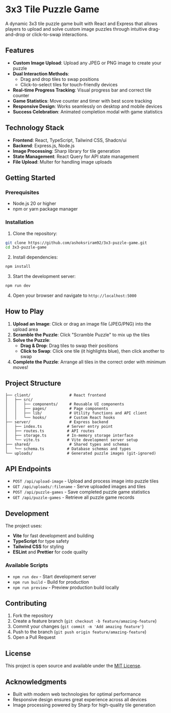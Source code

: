 # 3x3 Tile Puzzle Game

A dynamic 3x3 tile puzzle game built with React and Express that allows players to upload and solve custom image puzzles through intuitive drag-and-drop or click-to-swap interactions.

## Features

- **Custom Image Upload**: Upload any JPEG or PNG image to create your puzzle
- **Dual Interaction Methods**: 
  - Drag and drop tiles to swap positions
  - Click-to-select tiles for touch-friendly devices
- **Real-time Progress Tracking**: Visual progress bar and correct tile counter
- **Game Statistics**: Move counter and timer with best score tracking
- **Responsive Design**: Works seamlessly on desktop and mobile devices
- **Success Celebration**: Animated completion modal with game statistics

## Technology Stack

- **Frontend**: React, TypeScript, Tailwind CSS, Shadcn/ui
- **Backend**: Express.js, Node.js
- **Image Processing**: Sharp library for tile generation
- **State Management**: React Query for API state management
- **File Upload**: Multer for handling image uploads

## Getting Started

### Prerequisites

- Node.js 20 or higher
- npm or yarn package manager

### Installation

1. Clone the repository:
```bash
git clone https://github.com/ashoksriram92/3x3-puzzle-game.git
cd 3x3-puzzle-game
```

2. Install dependencies:
```bash
npm install
```

3. Start the development server:
```bash
npm run dev
```

4. Open your browser and navigate to `http://localhost:5000`

## How to Play

1. **Upload an Image**: Click or drag an image file (JPEG/PNG) into the upload area
2. **Scramble the Puzzle**: Click "Scramble Puzzle" to mix up the tiles
3. **Solve the Puzzle**: 
   - **Drag & Drop**: Drag tiles to swap their positions
   - **Click to Swap**: Click one tile (it highlights blue), then click another to swap
4. **Complete the Puzzle**: Arrange all tiles in the correct order with minimum moves!

## Project Structure

```
├── client/                 # React frontend
│   ├── src/
│   │   ├── components/     # Reusable UI components
│   │   ├── pages/          # Page components
│   │   ├── lib/            # Utility functions and API client
│   │   └── hooks/          # Custom React hooks
├── server/                 # Express backend
│   ├── index.ts           # Server entry point
│   ├── routes.ts          # API routes
│   ├── storage.ts         # In-memory storage interface
│   └── vite.ts            # Vite development server setup
├── shared/                 # Shared types and schemas
│   └── schema.ts          # Database schemas and types
└── uploads/               # Generated puzzle images (git-ignored)
```

## API Endpoints

- `POST /api/upload-image` - Upload and process image into puzzle tiles
- `GET /api/uploads/:filename` - Serve uploaded images and tiles
- `POST /api/puzzle-games` - Save completed puzzle game statistics
- `GET /api/puzzle-games` - Retrieve all puzzle game records

## Development

The project uses:
- **Vite** for fast development and building
- **TypeScript** for type safety
- **Tailwind CSS** for styling
- **ESLint** and **Prettier** for code quality

### Available Scripts

- `npm run dev` - Start development server
- `npm run build` - Build for production
- `npm run preview` - Preview production build locally

## Contributing

1. Fork the repository
2. Create a feature branch (`git checkout -b feature/amazing-feature`)
3. Commit your changes (`git commit -m 'Add amazing feature'`)
4. Push to the branch (`git push origin feature/amazing-feature`)
5. Open a Pull Request

## License

This project is open source and available under the [MIT License](LICENSE).

## Acknowledgments

- Built with modern web technologies for optimal performance
- Responsive design ensures great experience across all devices
- Image processing powered by Sharp for high-quality tile generation